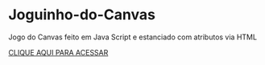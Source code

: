 # Joguinho-do-Canvas
Jogo do Canvas feito em Java Script e estanciado com atributos via HTML 


[CLIQUE AQUI PARA ACESSAR](https://maiarasanto.github.io/Joguinho-do-Canvas/)
